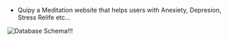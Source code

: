 - Quipy a Meditation website that helps users with Anexiety, Depresion, Stress Relife etc...

![Database Schema!!!](assets/img/DATABASE%20SCHEMA.png)
